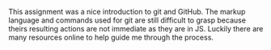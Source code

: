 This assignment was a nice introduction to git and GitHub. The markup language and commands used for git are still difficult to grasp because theirs resulting actions are not immediate as they are in JS. Luckily there are many resources online to help guide me through the process.

